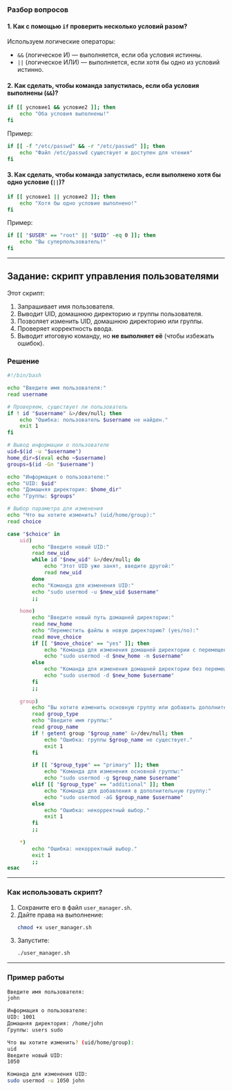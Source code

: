 ### **Разбор вопросов**  

#### **1. Как с помощью `if` проверить несколько условий разом?**  
Используем логические операторы:  

- `&&` (логическое И) — выполняется, если оба условия истинны.
- `||` (логическое ИЛИ) — выполняется, если хотя бы одно из условий истинно.

#### **2. Как сделать, чтобы команда запустилась, если оба условия выполнены (`&&`)?**  
```bash
if [[ условие1 && условие2 ]]; then
    echo "Оба условия выполнены!"
fi
```
Пример:
```bash
if [[ -f "/etc/passwd" && -r "/etc/passwd" ]]; then
    echo "Файл /etc/passwd существует и доступен для чтения"
fi
```

#### **3. Как сделать, чтобы команда запустилась, если выполнено хотя бы одно условие (`||`)?**  
```bash
if [[ условие1 || условие2 ]]; then
    echo "Хотя бы одно условие выполнено!"
fi
```
Пример:
```bash
if [[ "$USER" == "root" || "$UID" -eq 0 ]]; then
    echo "Вы суперпользователь!"
fi
```

---

## **Задание: скрипт управления пользователями**  

Этот скрипт:  
1. Запрашивает имя пользователя.  
2. Выводит UID, домашнюю директорию и группы пользователя.  
3. Позволяет изменить UID, домашнюю директорию или группы.  
4. Проверяет корректность ввода.  
5. Выводит итоговую команду, но **не выполняет её** (чтобы избежать ошибок).  

### **Решение**  

```bash
#!/bin/bash

echo "Введите имя пользователя:"
read username

# Проверяем, существует ли пользователь
if ! id "$username" &>/dev/null; then
    echo "Ошибка: пользователь $username не найден."
    exit 1
fi

# Вывод информации о пользователе
uid=$(id -u "$username")
home_dir=$(eval echo ~$username)
groups=$(id -Gn "$username")

echo "Информация о пользователе:"
echo "UID: $uid"
echo "Домашняя директория: $home_dir"
echo "Группы: $groups"

# Выбор параметра для изменения
echo "Что вы хотите изменить? (uid/home/group):"
read choice

case "$choice" in
    uid)
        echo "Введите новый UID:"
        read new_uid
        while id "$new_uid" &>/dev/null; do
            echo "Этот UID уже занят, введите другой:"
            read new_uid
        done
        echo "Команда для изменения UID:"
        echo "sudo usermod -u $new_uid $username"
        ;;
    
    home)
        echo "Введите новый путь домашней директории:"
        read new_home
        echo "Переместить файлы в новую директорию? (yes/no):"
        read move_choice
        if [[ "$move_choice" == "yes" ]]; then
            echo "Команда для изменения домашней директории с перемещением файлов:"
            echo "sudo usermod -d $new_home -m $username"
        else
            echo "Команда для изменения домашней директории без перемещения файлов:"
            echo "sudo usermod -d $new_home $username"
        fi
        ;;
    
    group)
        echo "Вы хотите изменить основную группу или добавить дополнительную? (primary/additional):"
        read group_type
        echo "Введите имя группы:"
        read group_name
        if ! getent group "$group_name" &>/dev/null; then
            echo "Ошибка: группы $group_name не существует."
            exit 1
        fi

        if [[ "$group_type" == "primary" ]]; then
            echo "Команда для изменения основной группы:"
            echo "sudo usermod -g $group_name $username"
        elif [[ "$group_type" == "additional" ]]; then
            echo "Команда для добавления в дополнительную группу:"
            echo "sudo usermod -aG $group_name $username"
        else
            echo "Ошибка: некорректный выбор."
            exit 1
        fi
        ;;
    
    *)
        echo "Ошибка: некорректный выбор."
        exit 1
        ;;
esac
```

---

### **Как использовать скрипт?**
1. Сохраните его в файл `user_manager.sh`.
2. Дайте права на выполнение:
   ```bash
   chmod +x user_manager.sh
   ```
3. Запустите:
   ```bash
   ./user_manager.sh
   ```

---

### **Пример работы**
```bash
Введите имя пользователя:
john

Информация о пользователе:
UID: 1001
Домашняя директория: /home/john
Группы: users sudo

Что вы хотите изменить? (uid/home/group):
uid
Введите новый UID:
1050

Команда для изменения UID:
sudo usermod -u 1050 john
```